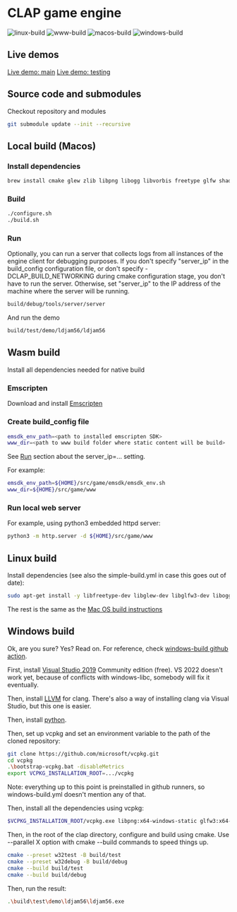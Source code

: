 # CLAP game engine

![linux-build](https://github.com/virtuoso/clap/actions/workflows/linux-build.yml/badge.svg?branch=main)
![www-build](https://github.com/virtuoso/clap/actions/workflows/www-build.yml/badge.svg?branch=main)
![macos-build](https://github.com/virtuoso/clap/actions/workflows/macos-build.yml/badge.svg?branch=main)
![windows-build](https://github.com/virtuoso/clap/actions/workflows/windows-build.yml/badge.svg?branch=main)

## Live demos
[Live demo: main](http://ash.works/clap/main/clap/)
[Live demo: testing](http://ash.works/clap/main/claptest/)

## Source code and submodules

Checkout repository and modules

```sh
git submodule update --init --recursive
```

## Local build (Macos)

### Install dependencies

```sh
brew install cmake glew zlib libpng libogg libvorbis freetype glfw shaderc spirv-cross
```

### Build

```sh
./configure.sh
./build.sh
```

### Run

Optionally, you can run a server that collects logs from all instances of the engine client for debugging purposes. If you don't specify "server_ip" in the build_config configuration file, or don't specify -DCLAP_BUILD_NETWORKING during cmake configuration stage, you don't have to run the server. Otherwise, set "server_ip" to the IP address of the machine where the server will be running.

```sh
build/debug/tools/server/server
```

And run the demo

```sh
build/test/demo/ldjam56/ldjam56
```

## Wasm build

Install all dependencies needed for native build

### Emscripten

Download and install [Emscripten](https://emscripten.org/docs/getting_started/downloads.html)

### Create build_config file

```sh
emsdk_env_path=<path to installed emscripten SDK>
www_dir=<path to www build folder where static content will be build>
```
See [Run](#run) section about the server_ip=... setting.

For example:

```sh
emsdk_env_path=${HOME}/src/game/emsdk/emsdk_env.sh
www_dir=${HOME}/src/game/www
```

### Run local web server

For example, using python3 embedded httpd server:

```sh
python3 -m http.server -d ${HOME}/src/game/www
```

## Linux build

Install dependencies (see also the simple-build.yml in case this goes out of date):
```sh
sudo apt-get install -y libfreetype-dev libglew-dev libglfw3-dev libogg-dev libopenal-dev libpng-dev libvorbis-dev zlib1g-dev glslc spirv-cross
```

The rest is the same as the [Mac OS build instructions](#local-build-macos)

## Windows build

Ok, are you sure? Yes? Read on.
For reference, check [windows-build github action](https://github.com/virtuoso/clap/blob/main/.github/workflows/windows-build.yml).

First, install [Visual Studio 2019](https://visualstudio.microsoft.com/vs/older-downloads/) Community edition (free). VS 2022 doesn't work yet, because of conflicts with windows-libc, somebody will fix it eventually.

Then, install [LLVM](https://releases.llvm.org/download.html) for clang. There's also a way of installing clang via Visual Studio, but this one is easier.

Then, install [python](https://www.python.org/downloads/windows/).

Then, set up vcpkg and set an environment variable to the path of the cloned repository:
```sh
git clone https://github.com/microsoft/vcpkg.git
cd vcpkg
.\bootstrap-vcpkg.bat -disableMetrics
export VCPKG_INSTALLATION_ROOT=.../vcpkg
```

Note: everything up to this point is preinstalled in github runners, so windows-build.yml doesn't mention any of that.

Then, install all the dependencies using vcpkg:
```sh
$VCPKG_INSTALLATION_ROOT/vcpkg.exe libpng:x64-windows-static glfw3:x64-windows-static glew:x64-windows-static freetype:x64-windows-static openal-soft:x64-windows-static libogg:x64-windows-static libvorbis:x64-windows-static shaderc spirv-cross
```

Then, in the root of the clap directory, configure and build using cmake. Use --parallel X option with cmake --build commands to speed things up.
```sh
cmake --preset w32test -B build/test
cmake --preset w32debug -B build/debug
cmake --build build/test
cmake --build build/debug
```

Then, run the result:
```sh
.\build\test\demo\ldjam56\ldjam56.exe
```
